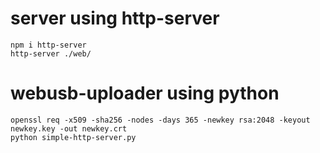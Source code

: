 # server using http-server
```
npm i http-server
http-server ./web/
```

# webusb-uploader using python

```
openssl req -x509 -sha256 -nodes -days 365 -newkey rsa:2048 -keyout newkey.key -out newkey.crt
python simple-http-server.py
```
